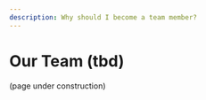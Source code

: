 ```yaml
---
description: Why should I become a team member?
---
```


# Our Team \(tbd\)

\(page under construction\)

